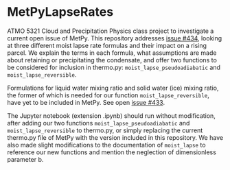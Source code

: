 # MetPyLapseRates
ATMO 5321 Cloud and Precipitation Physics class project to investigate a current open issue of MetPy. This repository addresses <a href="https://github.com/Unidata/MetPy/issues/434" target="_blank">issue #434</a>, looking at three different moist lapse rate formulas and their impact on a rising parcel. We explain the terms in each formula, what assumptions are made about retaining or precipitating the condensate, and offer two functions to be considered for inclusion in thermo.py: `moist_lapse_pseudoadiabatic` and `moist_lapse_reversible`.

Formulations for liquid water mixing ratio and solid water (ice) mixing ratio, the former of which is needed for our function `moist_lapse_reversible`, have yet to be included in MetPy. See open <a href="https://github.com/Unidata/MetPy/issues/433" target="_blank">issue #433</a>. 

The Jupyter notebook (extension .ipynb) should run without modification, after adding our two functions `moist_lapse_pseudoadiabatic` and `moist_lapse_reversible` to thermo.py, or simply replacing the current thermo.py file of MetPy with the version included in this repository. We have also made slight modifications to the documentation of `moist_lapse` to reference our new functions and mention the neglection of dimensionless parameter b.
